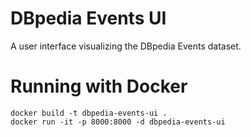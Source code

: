 # DBpedia Events UI

A user interface visualizing the DBpedia Events dataset.

# Running with Docker

```
docker build -t dbpedia-events-ui .
docker run -it -p 8000:8000 -d dbpedia-events-ui
```
